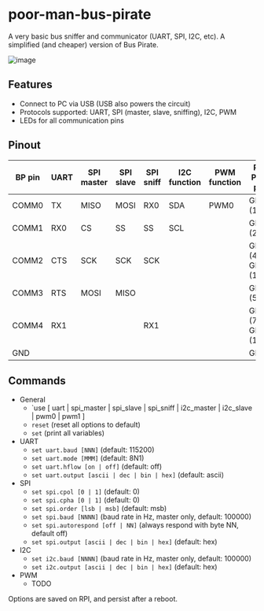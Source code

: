 # poor-man-bus-pirate
A very basic bus sniffer and communicator (UART, SPI, I2C, etc). A simplified (and cheaper) version of Bus Pirate.

![image](https://github.com/andrenho/poor-man-bus-pirate/assets/84652/6b8cda69-5a8c-4264-a6e0-ec4868ee3aef)

## Features

- Connect to PC via USB (USB also powers the circuit)
- Protocols supported: UART, SPI (master, slave, sniffing), I2C, PWM
- LEDs for all communication pins

## Pinout

| BP pin | UART | SPI master | SPI slave | SPI sniff | I2C function | PWM function | RPi Pico pin       |
|--------|------|------------|-----------|-----------|--------------|--------------|--------------------|
| COMM0  | TX   | MISO       | MOSI      | RX0       | SDA          | PWM0         | GP0 (1)            |
| COMM1  | RX0  | CS         | SS        | SS        | SCL          |              | GP1 (2)            |
| COMM2  | CTS  | SCK        | SCK       | SCK       |              |              | GP2 (4), GP10 (14) |
| COMM3  | RTS  | MOSI       | MISO      |           |              |              | GP3 (5)            |
| COMM4  | RX1  |            |           | RX1       |              |              | GP5 (7), GP8 (11)  |
| GND    |      |            |           |           |              |              | GND                |

## Commands

- General
  - `use [ uart | spi_master | spi_slave | spi_sniff | i2c_master | i2c_slave | pwm0 | pwm1 ]
  - `reset` (reset all options to default)
  - `set` (print all variables)
- UART
  - `set uart.baud [NNN]` (default: 115200)
  - `set uart.mode [MMM]` (default: 8N1)
  - `set uart.hflow [on | off]` (default: off)
  - `set uart.output [ascii | dec | bin | hex]` (default: ascii)
- SPI
  - `set spi.cpol [0 | 1]` (default: 0)
  - `set spi.cpha [0 | 1]` (default: 0)
  - `set spi.order [lsb | msb]` (default: msb)
  - `set spi.baud [NNNN]` (baud rate in Hz, master only, default: 100000)
  - `set spi.autorespond [off | NN]` (always respond with byte NN, default off)
  - `set spi.output [ascii | dec | bin | hex]` (default: hex)
- I2C
  - `set i2c.baud [NNNN]` (baud rate in Hz, master only, default: 100000)
  - `set i2c.output [ascii | dec | bin | hex]` (default: hex)
- PWM
  - TODO

Options are saved on RPI, and persist after a reboot.
